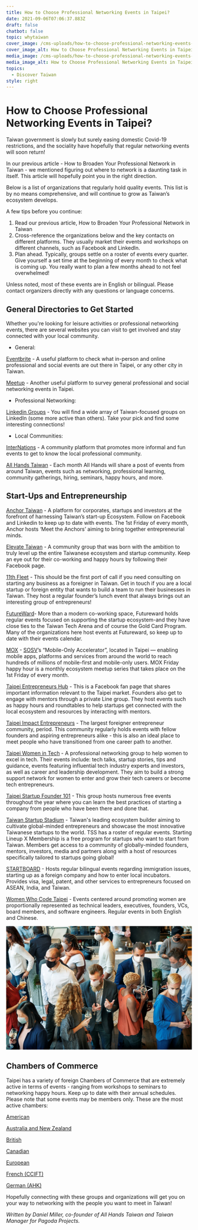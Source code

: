 ```yaml
---
title: How to Choose Professional Networking Events in Taipei?
date: 2021-09-06T07:06:37.883Z
draft: false
chatbot: false
topic: whytaiwan
cover_image: /cms-uploads/how-to-choose-professional-networking-events-in-taipei-1.jpg
cover_image_alt: How to Choose Professional Networking Events in Taipei
media_image: /cms-uploads/how-to-choose-professional-networking-events-in-taipei-1.jpg
media_image_alt: How to Choose Professional Networking Events in Taipei
topics:
  - Discover Taiwan
style: right
---
```

# How to Choose Professional Networking Events in Taipei?

Taiwan government is slowly but surely easing domestic Covid-19 restrictions, and the sociality have hopefully that regular networking events will soon return!

In our previous article - How to Broaden Your Professional Network in Taiwan - we mentioned figuring out where to network is a daunting task in itself. This article will hopefully point you in the right direction.

Below is a list of organizations that regularly hold quality events. This list is by no means comprehensive, and will continue to grow as Taiwan’s ecosystem develops. 

A few tips before you continue:

1. Read our previous article, How to Broaden Your Professional Network in Taiwan
2. Cross-reference the organizations below and the key contacts on different platforms. They usually market their events and workshops on different channels, such as Facebook and LinkedIn.
3. Plan ahead. Typically, groups settle on a roster of events every quarter. Give yourself a set time at the beginning of every month to check what is coming up. You really want to plan a few months ahead to not feel overwhelmed! 

Unless noted, most of these events are in English or bilingual. Please contact organizers directly with any questions or language concerns.

## General Directories to Get Started

Whether you're looking for leisure activities or professional networking events, there are several websites you can visit to get involved and stay connected with your local community.

* General:

[Eventbrite](https://www.eventbrite.com/d/taiwan--taipei/business--events/ " to Eventbrite page") - A useful platform to check what in-person and online professional and social events are out there in Taipei, or any other city in Taiwan.

[Meetup](https://www.meetup.com/topics/professional-networking/tw/ " to Meetup page") - Another useful platform to survey general professional and social networking events in Taipei. 

* Professional Networking:

[Linkedin Groups](https://www.linkedin.com/search/results/groups/?keywords=taiwan&origin=SWITCH_SEARCH_VERTICAL&sid=v_s " to Linkedin Groups page") - You will find a wide array of Taiwan-focused groups on LinkedIn (some more active than others). Take your pick and find some interesting connections!

* Local Communities:

[InterNations](https://www.internations.org/taipei-expats#events " to InterNations page") - A community platform that promotes more informal and fun events to get to know the local professional community.

[All Hands Taiwan](https://allhandstaiwan.com/ " to All Hands Taiwan page") - Each month All Hands will share a post of events from around Taiwan, events such as networking, professional learning, community gatherings, hiring, seminars, happy hours, and more.

## Start-Ups and Entrepreneurship

[Anchor Taiwan](https://www.anchortaiwan.com/ " to Anchor Taiwan page") - A platform for corporates, startups and investors at the forefront of harnessing Taiwan’s start-up Ecosystem. Follow on Facebook and Linkedin to keep up to date with events. The 1st Friday of every month, Anchor hosts ‘Meet the Anchors’ aiming to bring together entrepreneurial minds.

[Elevate Taiwan](https://www.facebook.com/ElevateTaiwan " to Elevate Taiwan page") - A community group that was born with the ambition to truly level up the entire Taiwanese ecosystem and startup community. Keep an eye out for their co-working and happy hours by following their Facebook page.

[11th Fleet](https://www.11fleet.com/ " to 11th Fleet page") - This should be the first port of call if you need consulting on starting any business as a foreigner in Taiwan. Get in touch if you are a local startup or foreign entity that wants to build a team to run their businesses in Taiwan. They host a regular founder’s lunch event that always brings out an interesting group of entrepreneurs!

[FutureWard](https://futureward.com/en/events/ " to FutureWard page")- More than a modern co-working space, Futureward holds regular events focused on supporting the startup ecosystem-and they have close ties to the Taiwan Tech Arena and of course the Gold Card Program. Many of the organizations here host events at Futureward, so keep up to date with their events calendar.

[MOX](https://mobileonlyx.com/ " to MOX page") - [SOSV](https://sosv.com/)’s “Mobile-Only Accelerator”, located in Taipei — enabling mobile apps, platforms and services from around the world to reach hundreds of millions of mobile-first and mobile-only users. MOX Friday happy hour is a monthly ecosystem meetup series that takes place on the 1st Friday of every month. 

[Taipei Entrepreneurs Hub](https://www.facebook.com/TaipeiEntrepreneurs " to Taipei Entrepreneurs Hub page") - This is a Facebook fan page that shares important information relevant to the Taipei market. Founders also get to engage with mentors through a private Line group. They host events such as happy hours and roundtables to help startups get connected with the local ecosystem and resources by interacting with mentors.

[Taipei Impact Entrepreneurs](https://www.facebook.com/groups/impact.entrepreneurs.meetup/ " to Taipei Impact Entrepreneurs page") - The largest foreigner entrepreneur community, period. This community regularly holds events with fellow founders and aspiring entrepreneurs alike - this is also an ideal place to meet people who have transitioned from one career path to another.

[Taipei Women in Tech](https://www.facebook.com/groups/420817431404071/?hc_ref=ARTh4aAlq-iy5uKxLDGD0OkbRj7Yf0JJJEiTXD0tpgrBRjuwX8cd10gbibwfDdzH_Do " to Taipei Women in Tech page") - A professional networking group to help women to excel in tech. Their events include: tech talks, startup stories, tips and guidance, events featuring influential tech industry experts and investors, as well as career and leadership development. They aim to build a strong support network for women to enter and grow their tech careers or become tech entrepreneurs.

[Taipei Startup Founder 101](https://www.meetup.com/Taipei-Startup-Founder-101/ " to Taipei Startup Founder 101 page") - This group hosts numerous free events throughout the year where you can learn the best practices of starting a company from people who have been there and done that.

[Taiwan Startup Stadium](https://www.startupstadium.tw/ " to Taiwan Startup Stadium page") - Taiwan's leading ecosystem builder aiming to cultivate global-minded entrepreneurs and showcase the most innovative Taiwanese startups to the world. TSS has a roster of regular events. Starting Lineup X Membership is a free program for startups who want to start from Taiwan. Members get access to a community of globally-minded founders, mentors, investors, media and partners along with a host of resources specifically tailored to startups going global!

[STARTBOARD](https://startboard.co/team/ " to STARTBOARD page") - Hosts regular bilingual events regarding immigration issues, starting up as a foreign company and how to enter local incubators.  Provides visa, legal, patent, and other services to entrepreneurs focused on ASEAN, India, and Taiwan.

[Women Who Code Taipei](https://www.womenwhocode.com/taipei " to Women Who Code Taipei page") - Events centered around promoting women are proportionally represented as technical leaders, executives, founders, VCs, board members, and software engineers. Regular events in both English and Chinese.

![How to Choose Professional Networking Events in Taipei-2](/cms-uploads/how-to-choose-professional-networking-events-in-taipei-2.jpg)

## Chambers of Commerce

Taipei has a variety of foreign Chambers of Commerce that are extremely active in terms of events - ranging from workshops to seminars to networking happy hours. Keep up to date with their annual schedules. Please note that some events may be members only. These are the most active chambers:

[American](https://amcham.com.tw/events/)

[Australia and New Zealand](https://www.anzcham.org.tw/upcoming-events)

[British](https://www.bcctaipei.com/events)

[Canadian](https://canchamtw.com/events/)

[European](https://www.ecct.com.tw/events/list?event-upcoming)

[French (CCIFT)](https://www.ccift.org.tw/event.html)

[German (AHK)](https://taiwan.ahk.de/events)

Hopefully connecting with these groups and organizations will get you on your way to networking with the people you want to meet in Taiwan!



*Written by Daniel Miller, co-founder of All Hands Taiwan and Taiwan Manager for Pagoda Projects.*